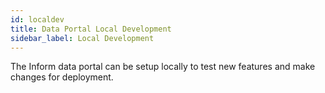 ```yaml
---
id: localdev
title: Data Portal Local Development
sidebar_label: Local Development
---
```


The Inform data portal can be setup locally to test new features and make changes for deployment.
